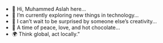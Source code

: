 - 👋 Hi, Muhammed Aslah here...
- 🌱 I’m currently exploring new things in technology...
- 👀 I can’t wait to be surprised by someone else’s creativity...
- 💞️ A time of peace, love, and hot chocolate...
- 🌍 Think global, act locally.” 

<!---
aslah007/aslah007 is a ✨ special ✨ repository because its `README.md` (this file) appears on your GitHub profile.
You can click the Preview link to take a look at your changes.
--->
